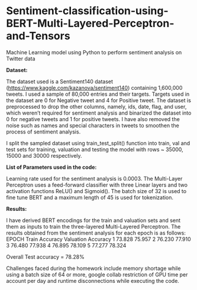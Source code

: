 # Sentiment-classification-using-BERT-Multi-Layered-Perceptron-and-Tensors
Machine Learning model using Python to perform sentiment analysis on Twitter data

**Dataset:**

The dataset used is a Sentiment140 dataset (https://www.kaggle.com/kazanova/sentiment140) containing 1,600,000 tweets. I used a sample of 80,000 
entries and their targets. Targets used in the dataset are 0 for Negative tweet and 4 for Positive tweet.
The dataset is preprocessed to drop the other columns, namely, ids, date, flag, and user, which weren’t 
required for sentiment analysis and binarized the dataset into 0 for negative tweets and 1 for positive 
tweets. I have also removed the noise such as names and special characters in tweets to smoothen the 
process of sentiment analysis.

I split the sampled dataset using train_test_split() function into train, val and test sets for training, 
valuation and testing the model with rows ~ 35000, 15000 and 30000 respectively.

**List of Parameters used in the code:**

Learning rate used for the sentiment analysis is 0.0003. The Multi-Layer Perceptron uses a feed-forward 
classifier with three Linear layers and two activation functions ReLU() and Sigmoid(). The batch size 
of 32 is used to fine tune BERT and a maximum length of 45 is used for tokenization.

**Results:**

I have derived BERT encodings for the train and valuation sets and sent them as inputs to train the 
three-layered Multi-Layered Perceptron. The results obtained from the sentiment analysis for each 
epoch is as follows:
EPOCH   Train Accuracy  Valuation Accuracy
1       73.828          75.957
2       76.230          77.910
3       76.480          77.938
4       76.895          78.109
5       77.277          78.324

Overall Test accuracy = 78.28%

Challenges faced during the homework include memory shortage while using a batch size of 64 or more, 
google collab restriction of GPU time per account per day and runtime disconnections while executing 
the code.
